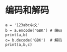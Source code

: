 # 编码和解码

```
a = '123abc中文'
b = a.encode('GBK') # 编码
print(a,b)
c= b.decode('GBK')  # 解码
print(a,b,c)

```



